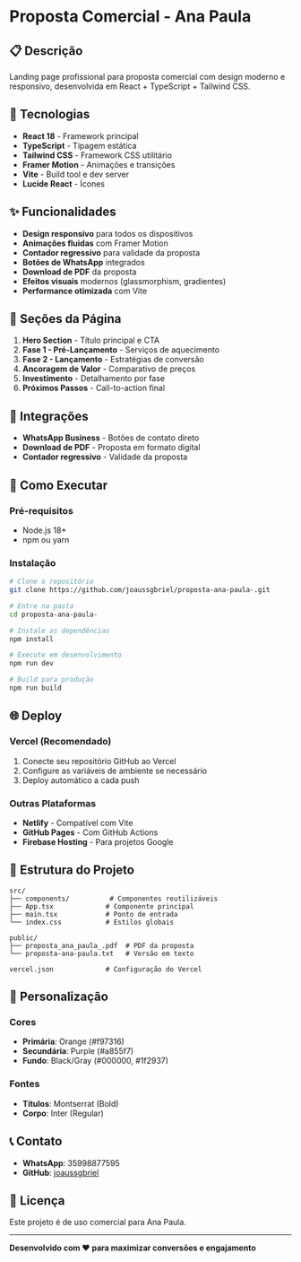 # Proposta Comercial - Ana Paula

## 📋 Descrição

Landing page profissional para proposta comercial com design moderno e responsivo, desenvolvida em React + TypeScript + Tailwind CSS.

## 🚀 Tecnologias

- **React 18** - Framework principal
- **TypeScript** - Tipagem estática
- **Tailwind CSS** - Framework CSS utilitário
- **Framer Motion** - Animações e transições
- **Vite** - Build tool e dev server
- **Lucide React** - Ícones

## ✨ Funcionalidades

- **Design responsivo** para todos os dispositivos
- **Animações fluidas** com Framer Motion
- **Contador regressivo** para validade da proposta
- **Botões de WhatsApp** integrados
- **Download de PDF** da proposta
- **Efeitos visuais** modernos (glassmorphism, gradientes)
- **Performance otimizada** com Vite

## 🎯 Seções da Página

1. **Hero Section** - Título principal e CTA
2. **Fase 1 - Pré-Lançamento** - Serviços de aquecimento
3. **Fase 2 - Lançamento** - Estratégias de conversão
4. **Ancoragem de Valor** - Comparativo de preços
5. **Investimento** - Detalhamento por fase
6. **Próximos Passos** - Call-to-action final

## 📱 Integrações

- **WhatsApp Business** - Botões de contato direto
- **Download de PDF** - Proposta em formato digital
- **Contador regressivo** - Validade da proposta

## 🚀 Como Executar

### Pré-requisitos
- Node.js 18+ 
- npm ou yarn

### Instalação
```bash
# Clone o repositório
git clone https://github.com/joaussgbriel/proposta-ana-paula-.git

# Entre na pasta
cd proposta-ana-paula-

# Instale as dependências
npm install

# Execute em desenvolvimento
npm run dev

# Build para produção
npm run build
```

## 🌐 Deploy

### Vercel (Recomendado)
1. Conecte seu repositório GitHub ao Vercel
2. Configure as variáveis de ambiente se necessário
3. Deploy automático a cada push

### Outras Plataformas
- **Netlify** - Compatível com Vite
- **GitHub Pages** - Com GitHub Actions
- **Firebase Hosting** - Para projetos Google

## 📁 Estrutura do Projeto

```
src/
├── components/          # Componentes reutilizáveis
├── App.tsx             # Componente principal
├── main.tsx            # Ponto de entrada
└── index.css           # Estilos globais

public/
├── proposta_ana_paula_.pdf  # PDF da proposta
└── proposta-ana-paula.txt   # Versão em texto

vercel.json             # Configuração do Vercel
```

## 🎨 Personalização

### Cores
- **Primária**: Orange (#f97316)
- **Secundária**: Purple (#a855f7)
- **Fundo**: Black/Gray (#000000, #1f2937)

### Fontes
- **Títulos**: Montserrat (Bold)
- **Corpo**: Inter (Regular)

## 📞 Contato

- **WhatsApp**: 35998877595
- **GitHub**: [joaussgbriel](https://github.com/joaussgbriel)

## 📄 Licença

Este projeto é de uso comercial para Ana Paula.

---

**Desenvolvido com ❤️ para maximizar conversões e engajamento**
